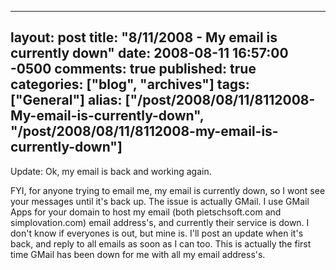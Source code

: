  ---
  layout: post
  title: "8/11/2008 - My email is currently down"
  date: 2008-08-11 16:57:00 -0500
  comments: true
  published: true
  categories: ["blog", "archives"]
  tags: ["General"]
  alias: ["/post/2008/08/11/8112008-My-email-is-currently-down", "/post/2008/08/11/8112008-my-email-is-currently-down"]
  ---
<!-- more -->
<p>
Update: Ok, my email is back and working again. 
</p>
<p>
FYI, for anyone trying to email me, my email is currently down, so I wont see your messages until it&#39;s back up. The issue is actually GMail. I use GMail Apps for your domain to host my email (both pietschsoft.com and simplovation.com) email address&#39;s, and currently their service is down. I don&#39;t know if everyones is out, but mine is. I&#39;ll post an update when it&#39;s back, and reply to all emails as soon as I can too. This is actually the first time GMail has been down for me with all my email address&#39;s.
</p>
